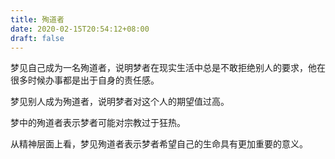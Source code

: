 ```yaml
---
title: 殉道者
date: 2020-02-15T20:54:12+08:00
draft: false
---
```


梦见自己成为一名殉道者，说明梦者在现实生活中总是不敢拒绝别人的要求，他在很多时候办事都是出于自身的责任感。

梦见别人成为殉道者，说明梦者对这个人的期望值过高。

梦中的殉道者表示梦者可能对宗教过于狂热。

从精神层面上看，梦见殉道者表示梦者希望自己的生命具有更加重要的意义。

